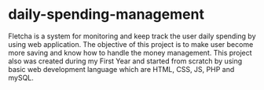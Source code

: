 # daily-spending-management
Fletcha is a system for monitoring and keep track the user daily spending by using web application. The objective of this project is to make user become more saving and know how to handle the money management. This project also was created during my First Year and started from scratch by using basic web development language which are HTML, CSS, JS, PHP and mySQL.
